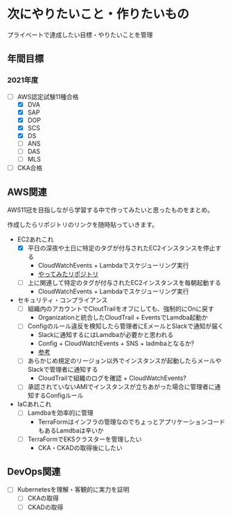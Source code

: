 
# 次にやりたいこと・作りたいもの

プライベートで達成したい目標・やりたいことを管理

## 年間目標

### 2021年度

- [ ] AWS認定試験11種合格
  - [x] DVA
  - [x] SAP
  - [x] DOP
  - [x] SCS
  - [x] DS
  - [ ] ANS
  - [ ] DAS
  - [ ] MLS
- [ ] CKA合格

## AWS関連

AWS11冠を目指しながら学習する中で作ってみたいと思ったものをまとめ。

作成したらリポジトリのリンクを随時貼っていきます。

- EC2あれこれ
  - [x] 平日の深夜や土日に特定のタグが付与されたEC2インスタンスを停止する
    - CloudWatchEvents + Lambdaでスケジューリング実行
    - [やってみたリポジトリ](https://github.com/bun913/lamdba_ec2_stop)
  - [ ] 上に関連して特定のタグが付与されたEC2インスタンスを毎朝起動する
    - CloudWatchEvents + Lambdaでスケジューリング実行
- セキュリティ・コンプライアンス
  - [ ] 組織内のアカウントでCloutTrailをオフにしても、強制的にOnに戻す
    - Organizationと統合したCloudTrail + EventsでLamdba起動か
  - [ ] Configのルール違反を検知したら管理者にEメールとSlackで通知が届く
    - Slackに通知するにはLamdbaが必要かと思われる
    - Config + CloudWatchEvents + SNS + ladmbaとなるか?
    - [参考](https://aws.amazon.com/jp/premiumsupport/knowledge-center/sns-lambda-webhooks-chime-slack-teams/)
  - [ ] あらかじめ規定のリージョン以外でインスタンスが起動したらメールやSlackで管理者に通知する
    - CloudTrailで組織のログを確認 + CloudWatchEvents?
  - [ ] 承認されていないAMIでインスタンスが立ちあがった場合に管理者に通知するConfigルール
- IaCあれこれ
  - [ ] Lamdbaを効率的に管理
    - TerraFormはインフラの管理なのでちょっとアプリケーションコードもあるLamdbaは辛いか
  - [ ] TerraFormでEKSクラスターを管理したい
    - CKA・CKADの取得後にしたい

## DevOps関連

- [ ] Kubernetesを理解・客観的に実力を証明
  - [ ] CKAの取得
  - [ ] CKADの取得
